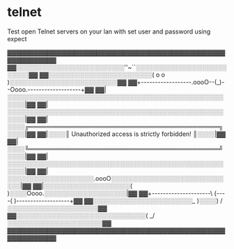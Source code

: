 # telnet
Test open Telnet servers on your lan with set user and password using expect


▓▓▓▓▓▓▓▓▓▓▓▓▓▓▓▓▓▓▓▓▓▓▓▓▓▓▓▓▓▓▓▓▓▓▓▓▓▓▓▓▓▓▓▓▓▓▓▓▓▓▓▓▓▓▓▓▓▓▓▓
▓▓░░░░░░░░░░░░░░░░░░░░░░░░░''~``░░░░░░░░░░░░░░░░░░░░░░░░░░▓▓
▓▓░░░░░░░░░░░░░░░░░░░░░░░░( o o )░░░░░░░░░░░░░░░░░░░░░░░░░▓▓
▓▓+------------------.oooO--(_)--Oooo.-------------------+▓▓
▓▓|░░░░░░░░░░░░░░░░░░░░░░░░░░░░░░░░░░░░░░░░░░░░░░░░░░░░░░|▓▓
▓▓|░░░░░░░░░░░░░░░░░░░░░░░░░░░░░░░░░░░░░░░░░░░░░░░░░░░░░░|▓▓
▓▓|░░░░╔════════════════════════════════════════════╗░░░░|▓▓
▓▓|░░░░║ Unauthorized access is strictly forbidden! ║░░░░|▓▓
▓▓|░░░░╚════════════════════════════════════════════╝░░░░|▓▓
▓▓|░░░░░░░░░░░░░░░░░░░░░░░░░░░░░░░░░░░░░░░░░░░░░░░░░░░░░░|▓▓
▓▓|░░░░░░░░░░░░░░░░░░░░.oooO░░░░░░░░░░░░░░░░░░░░░░░░░░░░░|▓▓
▓▓|░░░░░░░░░░░░░░░░░░░░(    )░░░░Oooo.░░░░░░░░░░░░░░░░░░░|▓▓
▓▓+---------------------\  (----(    )-------------------+▓▓
▓▓░░░░░░░░░░░░░░░░░░░░░░░\_ )░░░░)  /░░░░░░░░░░░░░░░░░░░░░▓▓
▓▓░░░░░░░░░░░░░░░░░░░░░░░░░░░░░░( _/░░░░░░░░░░░░░░░░░░░░░░▓▓
▓▓▓▓▓▓▓▓▓▓▓▓▓▓▓▓▓▓▓▓▓▓▓▓▓▓▓▓▓▓▓▓▓▓▓▓▓▓▓▓▓▓▓▓▓▓▓▓▓▓▓▓▓▓▓▓▓▓▓▓
